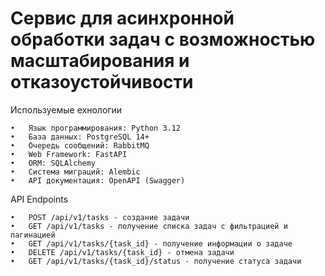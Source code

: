 <h1>Cервис для асинхронной обработки задач с возможностью масштабирования и 
отказоустойчивости</h1>

Используемые ехнологии

	•	Язык программирования: Python 3.12
	•	База данных: PostgreSQL 14+
	•	Очередь сообщений: RabbitMQ
	•	Web Framework: FastAPI
	•	ORM: SQLAlchemy
	•	Система миграций: Alembic
	•	API документация: OpenAPI (Swagger)

API Endpoints

	•	POST /api/v1/tasks - создание задачи
	•	GET /api/v1/tasks - получение списка задач с фильтрацией и пагинацией
	•	GET /api/v1/tasks/{task_id} - получение информации о задаче
	•	DELETE /api/v1/tasks/{task_id} - отмена задачи
	•	GET /api/v1/tasks/{task_id}/status - получение статуса задачи